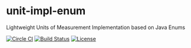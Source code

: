unit-impl-enum
==============

Lightweight Units of Measurement Implementation based on Java Enums

[![Circle CI](https://circleci.com/gh/unitsofmeasurement/uom-impl-enum.svg?style=svg)](https://circleci.com/gh/unitsofmeasurement/uom-impl-enum) 
[![Build Status](https://drone.io/github.com/unitsofmeasurement/uom-impl-enum/status.png)](https://drone.io/github.com/unitsofmeasurement/uom-impl-enum/latest)
[![License](http://img.shields.io/badge/license-BSD3-blue.svg?style=flat-square)](http://opensource.org/licenses/BSD-3-Clause) 